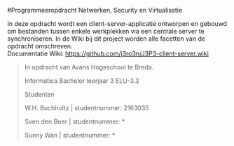 #Programmeeropdracht Netwerken, Security en Virtualisatie

In deze opdracht wordt een client-server-applicatie ontworpen en gebouwd om bestanden tussen enkele werkplekken via een centrale server te synchroniseren.
In de Wiki bij dit project worden alle facetten van de opdracht omschreven.  
Documentatie Wiki: https://github.com/j3ro3n/J3P3-client-server.wiki


> In opdracht van Avans Hogeschool te Breda.
>
> Informatica Bachelor leerjaar 3 ELU-3.3
>
> Studenten
>
> W.H. Buchholtz | studentnummer: 2163035
>
> Sven den Boer | studentnummer: *
>
> Sunny Wan | studentnummer: *